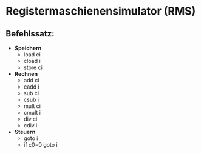# Registermaschienensimulator (RMS)
## Befehlssatz:
* **Speichern**
    * load ci
    * cload i
    * store ci
* **Rechnen**
    * add ci
    * cadd i
    * sub ci
    * csub i
    * mult ci
    * cmult i
    * div ci
    * cdiv i
* **Steuern**
    * goto i
    * if c0=0 goto i